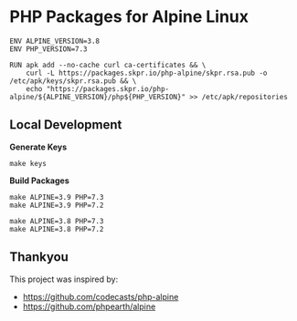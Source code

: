 PHP Packages for Alpine Linux
=============================

```
ENV ALPINE_VERSION=3.8
ENV PHP_VERSION=7.3

RUN apk add --no-cache curl ca-certificates && \
    curl -L https://packages.skpr.io/php-alpine/skpr.rsa.pub -o /etc/apk/keys/skpr.rsa.pub && \
    echo "https://packages.skpr.io/php-alpine/${ALPINE_VERSION}/php${PHP_VERSION}" >> /etc/apk/repositories
```

## Local Development

**Generate Keys**

```
make keys
```

**Build Packages**

```
make ALPINE=3.9 PHP=7.3
make ALPINE=3.9 PHP=7.2
```

```
make ALPINE=3.8 PHP=7.3
make ALPINE=3.8 PHP=7.2
```

## Thankyou

This project was inspired by:

* https://github.com/codecasts/php-alpine
* https://github.com/phpearth/alpine
